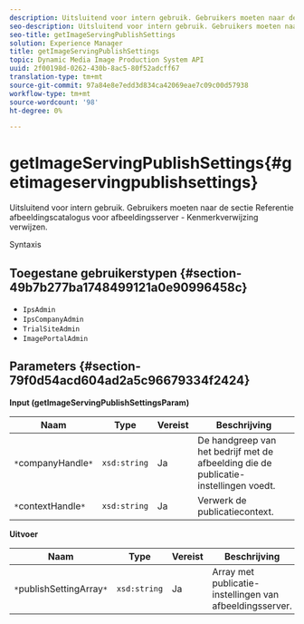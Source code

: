 ```yaml
---
description: Uitsluitend voor intern gebruik. Gebruikers moeten naar de sectie Referentie afbeeldingscatalogus voor afbeeldingsserver - Kenmerkverwijzing verwijzen.
seo-description: Uitsluitend voor intern gebruik. Gebruikers moeten naar de sectie Referentie afbeeldingscatalogus voor afbeeldingsserver - Kenmerkverwijzing verwijzen.
seo-title: getImageServingPublishSettings
solution: Experience Manager
title: getImageServingPublishSettings
topic: Dynamic Media Image Production System API
uuid: 2f00198d-0262-430b-8ac5-80f52adcff67
translation-type: tm+mt
source-git-commit: 97a84e8e7edd3d834ca42069eae7c09c00d57938
workflow-type: tm+mt
source-wordcount: '98'
ht-degree: 0%

---
```



# getImageServingPublishSettings{#getimageservingpublishsettings}

Uitsluitend voor intern gebruik. Gebruikers moeten naar de sectie Referentie afbeeldingscatalogus voor afbeeldingsserver - Kenmerkverwijzing verwijzen.

Syntaxis

## Toegestane gebruikerstypen {#section-49b7b277ba1748499121a0e90996458c}

* `IpsAdmin`
* `IpsCompanyAdmin`
* `TrialSiteAdmin`
* `ImagePortalAdmin`

## Parameters {#section-79f0d54acd604ad2a5c96679334f2424}

**Input (getImageServingPublishSettingsParam)**

| Naam | Type | Vereist | Beschrijving |
|---|---|---|---|
| `*`companyHandle`*` | `xsd:string` | Ja | De handgreep van het bedrijf met de afbeelding die de publicatie-instellingen voedt. |
| `*`contextHandle`*` | `xsd:string` | Ja | Verwerk de publicatiecontext. |

**Uitvoer**

| Naam | Type | Vereist | Beschrijving |
|---|---|---|---|
| `*`publishSettingArray`*` | `xsd:string` | Ja | Array met publicatie-instellingen van afbeeldingsserver. |

